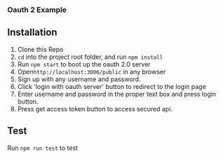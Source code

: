### Oauth 2 Example

## Installation

1. Clone this Repo
2. `cd` into the project root folder, and run `npm install`
3. Run `npm start` to boot up the oauth 2.0 server
4. Open`http://localhost:3006/public` in any browser
5. Sign up with any username and password.
6. Click 'login with oauth server' button to redirect to the login page
7. Enter username and password in the proper text box and press login button.
8. Press get access token button to access secured api.

## Test

Run `npm run test` to test
